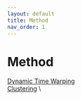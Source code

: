 ```yaml
---
layout: default
title: Method
nav_order: 1
---
```



# Method

[Dynamic Time Warping](2_dtw.md) \
[Clustering](3_mip.md) \
